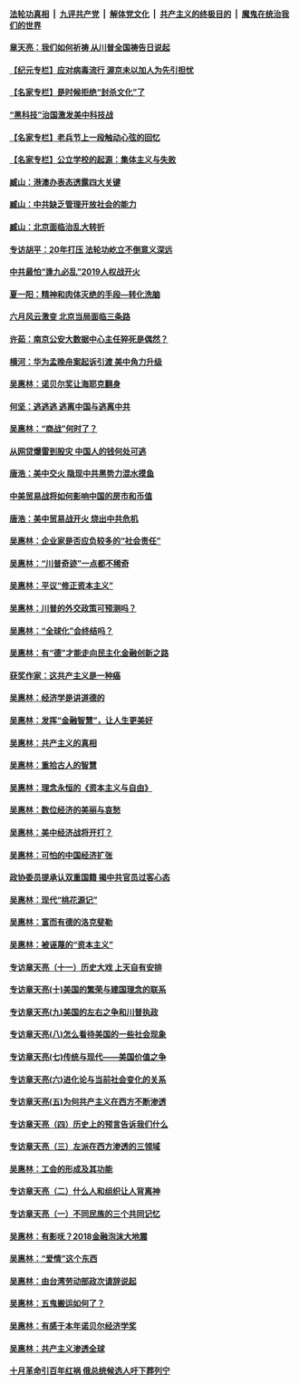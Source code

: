

####  [法轮功真相](../../../../basic/blob/master/README.md?t=06272102) &nbsp;|&nbsp; [九评共产党](../../../../9ping.md/blob/master/README.md?t=06272102) &nbsp;|&nbsp; [解体党文化](../../../../jtdwh.md/blob/master/README.md?t=06272102)  &nbsp;|&nbsp; [共产主义的终极目的](../../../../gczydzjmd.md/blob/master/README.md?t=06272102) &nbsp;|&nbsp; [魔鬼在统治我们的世界](../../../../mgztzwmdsj.md/blob/master/README.md?t=06272102) 

#### [章天亮：我们如何祈祷 从川普全国祷告日说起](../pages/nsc423/n11944627.md?t=06272102) 

#### [【纪元专栏】应对病毒流行 渥京未以加人为先引担忧](../pages/nsc423/n11875714.md?t=06272102) 

#### [【名家专栏】是时候拒绝“封杀文化”了](../pages/nsc423/n11814093.md?t=06272102) 

#### [“黑科技”治国激发美中科技战](../pages/nsc423/n11638056.md?t=06272102) 

#### [【名家专栏】老兵节上一段触动心弦的回忆](../pages/nsc423/n11646016.md?t=06272102) 

#### [【名家专栏】公立学校的起源：集体主义与失败](../pages/nsc423/n11601833.md?t=06272102) 

#### [臧山：港澳办表态透露四大关键](../pages/nsc423/n11421628.md?t=06272102) 

#### [臧山：中共缺乏管理开放社会的能力](../pages/nsc423/n11407457.md?t=06272102) 

#### [臧山：北京面临治乱大转折](../pages/nsc423/n11406895.md?t=06272102) 

#### [专访胡平：20年打压 法轮功屹立不倒意义深远](../pages/nsc423/n11398800.md?t=06272102) 

#### [中共最怕“逢九必乱”2019人权战开火](../pages/nsc423/n11385248.md?t=06272102) 

#### [夏一阳：精神和肉体灭绝的手段—转化洗脑](../pages/nsc423/n11368250.md?t=06272102) 

#### [六月风云激变 北京当局面临三条路](../pages/nsc423/n11313668.md?t=06272102) 

#### [许茹：南京公安大数据中心主任猝死是偶然？](../pages/nsc423/n11064744.md?t=06272102) 

#### [横河：华为孟晚舟案起诉引渡 美中角力升级](../pages/nsc423/n11027230.md?t=06272102) 

#### [吴惠林：诺贝尔奖让海耶克翻身](../pages/nsc423/n10890049.md?t=06272102) 

#### [何坚：逃逃逃 逃离中国与逃离中共](../pages/nsc423/n10592891.md?t=06272102) 

#### [吴惠林：“商战”何时了？](../pages/nsc423/n10573558.md?t=06272102) 

#### [从网贷爆雷到股灾 中国人的钱何处可逃](../pages/nsc423/n10572800.md?t=06272102) 

#### [唐浩：美中交火 隐现中共黑势力混水摸鱼](../pages/nsc423/n10544040.md?t=06272102) 

#### [中美贸易战将如何影响中国的房市和币值](../pages/nsc423/n10543697.md?t=06272102) 

#### [唐浩：美中贸易战开火 烧出中共危机](../pages/nsc423/n10540126.md?t=06272102) 

#### [吴惠林：企业家是否应负较多的“社会责任”](../pages/nsc423/n10535022.md?t=06272102) 

#### [吴惠林：“川普奇迹”一点都不稀奇](../pages/nsc423/n10512808.md?t=06272102) 

#### [吴惠林：平议“修正资本主义”](../pages/nsc423/n10495724.md?t=06272102) 

#### [吴惠林：川普的外交政策可预测吗？](../pages/nsc423/n10462387.md?t=06272102) 

#### [吴惠林：“全球化”会终结吗？](../pages/nsc423/n10452838.md?t=06272102) 

#### [吴惠林：有“德”才能走向民主化金融创新之路](../pages/nsc423/n10432292.md?t=06272102) 

#### [获奖作家：这共产主义是一种癌](../pages/nsc423/n10431541.md?t=06272102) 

#### [吴惠林：经济学是讲道德的](../pages/nsc423/n10398014.md?t=06272102) 

#### [吴惠林：发挥“金融智慧”，让人生更美好](../pages/nsc423/n10375019.md?t=06272102) 

#### [吴惠林：共产主义的真相](../pages/nsc423/n10351394.md?t=06272102) 

#### [吴惠林：重拾古人的智慧](../pages/nsc423/n10337691.md?t=06272102) 

#### [吴惠林：理念永恒的《资本主义与自由》](../pages/nsc423/n10316274.md?t=06272102) 

#### [吴惠林：数位经济的美丽与哀愁](../pages/nsc423/n10292946.md?t=06272102) 

#### [吴惠林：美中经济战将开打？](../pages/nsc423/n10258825.md?t=06272102) 

#### [吴惠林：可怕的中国经济扩张](../pages/nsc423/n10219147.md?t=06272102) 

#### [政协委员提承认双重国籍 揭中共官员过客心态](../pages/nsc423/n10208809.md?t=06272102) 

#### [吴惠林：现代“桃花源记”](../pages/nsc423/n10185234.md?t=06272102) 

#### [吴惠林：富而有德的洛克斐勒](../pages/nsc423/n10142264.md?t=06272102) 

#### [吴惠林：被诬蔑的“资本主义”](../pages/nsc423/n10124816.md?t=06272102) 

#### [专访章天亮（十一）历史大戏 上天自有安排](../pages/nsc423/n10094905.md?t=06272102) 

#### [专访章天亮(十)美国的繁荣与建国理念的联系](../pages/nsc423/n10094899.md?t=06272102) 

#### [专访章天亮(九)美国的左右之争和川普执政](../pages/nsc423/n10094889.md?t=06272102) 

#### [专访章天亮(八)怎么看待美国的一些社会现象](../pages/nsc423/n10094857.md?t=06272102) 

#### [专访章天亮(七)传统与现代——美国价值之争](../pages/nsc423/n10093140.md?t=06272102) 

#### [专访章天亮(六)进化论与当前社会变化的关系](../pages/nsc423/n10092036.md?t=06272102) 

#### [专访章天亮(五)为何共产主义在西方不断渗透](../pages/nsc423/n10083620.md?t=06272102) 

#### [专访章天亮（四）历史上的预言告诉我们什么](../pages/nsc423/n10083606.md?t=06272102) 

#### [专访章天亮（三）左派在西方渗透的三领域](../pages/nsc423/n10081115.md?t=06272102) 

#### [吴惠林：工会的形成及其功能](../pages/nsc423/n10080633.md?t=06272102) 

#### [专访章天亮（二）什么人和组织让人背离神](../pages/nsc423/n10076637.md?t=06272102) 

#### [专访章天亮（一）不同民族的三个共同记忆](../pages/nsc423/n10074188.md?t=06272102) 

#### [吴惠林：有影呒？2018金融泡沫大地震](../pages/nsc423/n10040534.md?t=06272102) 

#### [吴惠林：“爱情”这个东西](../pages/nsc423/n10019423.md?t=06272102) 

#### [吴惠林：由台湾劳动部政次请辞说起](../pages/nsc423/n9979679.md?t=06272102) 

#### [吴惠林：五鬼搬运如何了？](../pages/nsc423/n9925338.md?t=06272102) 

#### [吴惠林：有感于本年诺贝尔经济学奖](../pages/nsc423/n9871883.md?t=06272102) 

#### [吴惠林：共产主义渗透全球](../pages/nsc423/n9812748.md?t=06272102) 

#### [十月革命引百年红祸 俄总统候选人吁下葬列宁](../pages/nsc423/n9810182.md?t=06272102) 


